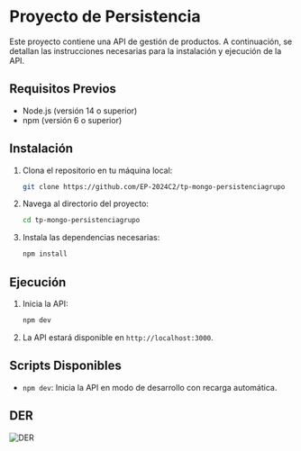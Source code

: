 # Proyecto de Persistencia

Este proyecto contiene una API de gestión de productos. A continuación, se detallan las instrucciones necesarias para la instalación y ejecución de la API.

## Requisitos Previos

- Node.js (versión 14 o superior)
- npm (versión 6 o superior)

## Instalación

1. Clona el repositorio en tu máquina local:
    ```bash
    git clone https://github.com/EP-2024C2/tp-mongo-persistenciagrupo
    ```
2. Navega al directorio del proyecto:
    ```bash
    cd tp-mongo-persistenciagrupo
    ```
3. Instala las dependencias necesarias:
    ```bash
    npm install
    ```

## Ejecución

1. Inicia la API:
    ```bash
    npm dev
    ```
2. La API estará disponible en `http://localhost:3000`.

## Scripts Disponibles

- `npm dev`: Inicia la API en modo de desarrollo con recarga automática.

## DER

![DER](DER-1.png)
